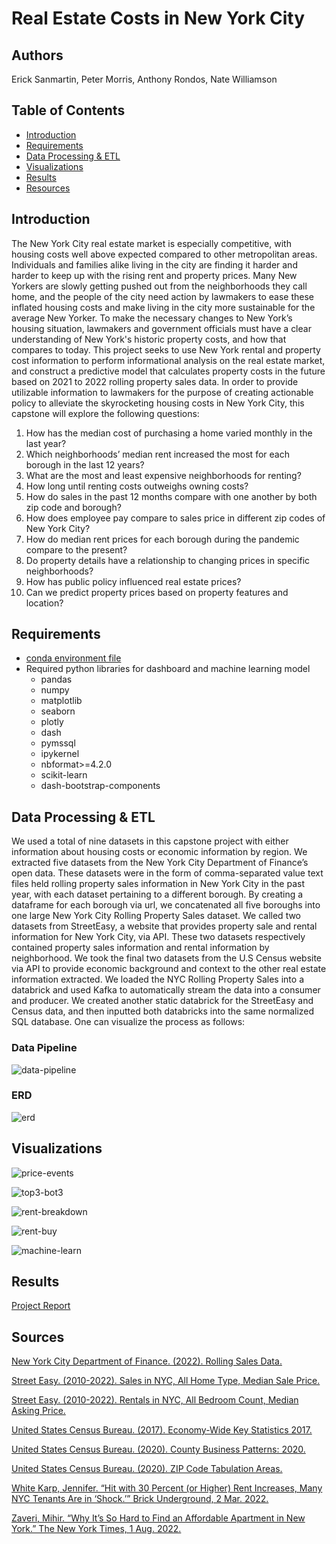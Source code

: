 # Real Estate Costs in New York City

## Authors
Erick Sanmartin, Peter Morris, Anthony Rondos, Nate Williamson

## Table of Contents
- [Introduction](#Introduction)
- [Requirements](#Requirements)
- [Data Processing & ETL](#Data-Processing-&-ETL)
- [Visualizations](#Visualizations)
- [Results](#Results)
- [Resources](#Resources)

## Introduction
The New York City real estate market is especially competitive, with housing costs well above expected compared to other metropolitan areas. Individuals and families alike living in the city are finding it harder and harder to keep up with the rising rent and property prices. Many New Yorkers are slowly getting pushed out from the neighborhoods they call home, and the people of the city need action by lawmakers to ease these inflated housing costs and make living in the city more sustainable for the average New Yorker.
To make the necessary changes to New York’s housing situation, lawmakers and government officials must have a clear understanding of New York's historic property costs, and how that compares to today. This project seeks to use New York rental and property cost information to perform informational analysis on the real estate market, and construct a predictive model that calculates property costs in the future based on 2021 to 2022 rolling property sales data. In order to provide utilizable information to lawmakers for the purpose of creating actionable policy to alleviate the skyrocketing housing costs in New York City, this capstone will explore the following questions:

1. How has the median cost of purchasing a home varied monthly in the last year?
2. Which neighborhoods’ median rent increased the most for each borough in the last 12 years?
3. What are the most and least expensive neighborhoods for renting?
4. How long until renting costs outweighs owning costs?
5. How do sales in the past 12 months compare with one another by both zip code and borough?
6. How does employee pay compare to sales price in different zip codes of New York City?
7. How do median rent prices for each borough during the pandemic compare to the present?
8. Do property details have a relationship to changing prices in specific neighborhoods?
9. How has public policy influenced real estate prices?
10. Can we predict property prices based on property features and location?

## Requirements
* [conda environment file](https://github.com/nateswill/NYCHousingFinance/blob/master/Code/Dashboard/dash-capstone-env.yml)
* Required python libraries for dashboard and machine learning model
    - pandas
    - numpy
    - matplotlib
    - seaborn
    - plotly
    - dash
    - pymssql
    - ipykernel
    - nbformat>=4.2.0
    - scikit-learn
    - dash-bootstrap-components


## Data Processing & ETL
We used a total of nine datasets in this capstone project with either information about housing costs or economic information by region. We extracted five datasets from the New York City Department of Finance’s open data. These datasets were in the form of comma-separated value text files held rolling property sales information in New York City in the past year, with each dataset pertaining to a different borough. By creating a dataframe for each borough via url, we concatenated all five boroughs into one large New York City Rolling Property Sales dataset. We called two datasets from StreetEasy, a website that provides property sale and rental information for New York City, via API. These two datasets respectively contained property sales information and rental information by neighborhood. We took the final two datasets from the U.S Census website via API to provide economic background and context to the other real estate information extracted. We loaded the NYC Rolling Property Sales into a databrick and used Kafka to automatically stream the data into a consumer and producer. We created another static databrick for the StreetEasy and Census data, and then inputted both databricks into the same normalized SQL database. One can visualize the process as follows:

### Data Pipeline
![data-pipeline](https://github.com/nateswill/NYCHousingFinance/blob/master/images/pipeline.jpg)

### ERD
![erd](https://github.com/nateswill/NYCHousingFinance/blob/master/images/ERD.png)
## Visualizations

![price-events](https://github.com/nateswill/NYCHousingFinance/blob/master/images/prices_events.png)

![top3-bot3](https://github.com/nateswill/NYCHousingFinance/blob/master/images/top3bot3.png)

![rent-breakdown](https://github.com/nateswill/NYCHousingFinance/blob/master/images/rent_breakdown.png)

![rent-buy](https://github.com/nateswill/NYCHousingFinance/blob/master/images/rent_buy.png)

![machine-learn](https://github.com/nateswill/NYCHousingFinance/blob/master/images/machine_learn.png)

## Results
[Project Report](https://github.com/nateswill/NYCHousingFinance/blob/master/ProjectSpecifications/ProjectTechnicalReport.pdf)

## Sources
[New York City Department of Finance. (2022). Rolling Sales Data. ](https://www1.nyc.gov/site/finance/taxes/property-rolling-sales-data.page)

[Street Easy. (2010-2022).  Sales in NYC, All Home Type, Median Sale Price.](https://streeteasy.com/blog/data-dashboard/?agg=Median&metric=Recorded%20Price&type=Sales)

[Street Easy. (2010-2022).  Rentals in NYC, All Bedroom Count, Median Asking Price.](https://streeteasy.com/blog/data-dashboard/?agg=Median&metric=Asking%20Rent&type=Rentals)

[United States Census Bureau. (2017). Economy-Wide Key Statistics 2017.](https://www.census.gov/data/developers/data-sets/economic-census/2017.html)

[United States Census Bureau. (2020). County Business Patterns: 2020.](https://www.census.gov/data/datasets/2020/econ/cbp/2020-cbp.html)

[United States Census Bureau. (2020). ZIP Code Tabulation Areas.](https://www.census.gov/cgi-bin/geo/shapefiles/index.php?year=2020&layergroup=ZIP+Code+Tabulation+Areas)

[White Karp, Jennifer. “Hit with 30 Percent (or Higher) Rent Increases, Many NYC Tenants Are in ‘Shock.’” Brick Underground, 2 Mar. 2022.](https://www.brickunderground.com/rent/why-are-landlords-raising-rents-extreme-increase-lease-renewal-nyc)

[Zaveri, Mihir. “Why It’s So Hard to Find an Affordable Apartment in New York.” The New York Times, 1 Aug. 2022.](https://www.nytimes.com/2022/08/01/nyregion/nyc-affordable-apartment-rent.html)
